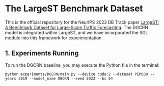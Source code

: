 # The LargeST Benchmark Dataset

This is the official repository for the NeurIPS 2023 DB Track paper [LargeST: A Benchmark Dataset for Large-Scale Traffic Forecasting](https://arxiv.org/abs/2306.08259). The DGCRN model is integrated within LargeST, and we have incorporated the SGL module into this framework for experimentation.

## 1. Experiments Running

To run the DGCRN baseline, you may execute the Python file in the terminal:
```
python experiments/DGCRN/main.py --device cuda:2 --dataset PEMSD8 --years 2019 --model_name DGCRN --seed 2023 --bs 64
```


